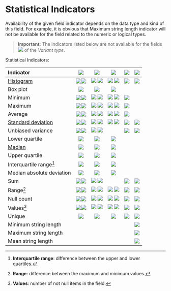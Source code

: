 # Statistical Indicators

Availability of the given field indicator depends on the data type and kind of this field. For example, it is obvious that Maximum string length indicator will not be available for the field related to the numeric or logical types.

> **Important:** The indicators listed below are not available for the fields ![](../../images/icons/data-types/variant_default.svg) of the *Variant type*.

Statistical Indicators:

|Indicator|![](../../images/icons/data-types/float_default.svg) |![](../../images/icons/data-types/integer_default.svg) |![](../../images/icons/data-types/datetime_default.svg) |![](../../images/icons/data-types/boolean_default.svg)|![](../../images/icons/data-types/string_default.svg)|
|:-|:-:|:-:|:-:|:-:|:-:|
|[Histogram](https://wiki.loginom.ru/articles/histogram.html)|![](../../images/icons/data-types/continuous_default.svg)![](../../images/icons/data-types/discrete_default.svg)|![](../../images/icons/data-types/continuous_default.svg) ![](../../images/icons/data-types/discrete_default.svg)|![](../../images/icons/data-types/continuous_default.svg) ![](../../images/icons/data-types/discrete_default.svg)|![](../../images/icons/data-types/discrete_default.svg)|![](../../images/icons/data-types/discrete_default.svg)|
|Box plot|![](../../images/icons/data-types/continuous_default.svg)|![](../../images/icons/data-types/continuous_default.svg)|![](../../images/icons/data-types/continuous_default.svg)|||
|Minimum|![](../../images/icons/data-types/continuous_default.svg)![](../../images/icons/data-types/discrete_default.svg)|![](../../images/icons/data-types/continuous_default.svg) ![](../../images/icons/data-types/discrete_default.svg)|![](../../images/icons/data-types/continuous_default.svg) ![](../../images/icons/data-types/discrete_default.svg)|![](../../images/icons/data-types/discrete_default.svg)||
|Maximum|![](../../images/icons/data-types/continuous_default.svg)![](../../images/icons/data-types/discrete_default.svg)|![](../../images/icons/data-types/continuous_default.svg) ![](../../images/icons/data-types/discrete_default.svg)|![](../../images/icons/data-types/continuous_default.svg) ![](../../images/icons/data-types/discrete_default.svg)|![](../../images/icons/data-types/discrete_default.svg)||
|Average|![](../../images/icons/data-types/continuous_default.svg)![](../../images/icons/data-types/discrete_default.svg)|![](../../images/icons/data-types/continuous_default.svg) ![](../../images/icons/data-types/discrete_default.svg)|![](../../images/icons/data-types/continuous_default.svg) ![](../../images/icons/data-types/discrete_default.svg)|![](../../images/icons/data-types/discrete_default.svg)||
|[Standard deviation](https://wiki.loginom.ru/articles/mean-square-deviation.html)|![](../../images/icons/data-types/continuous_default.svg)![](../../images/icons/data-types/discrete_default.svg)|![](../../images/icons/data-types/continuous_default.svg) ![](../../images/icons/data-types/discrete_default.svg)|![](../../images/icons/data-types/continuous_default.svg) ![](../../images/icons/data-types/discrete_default.svg)|![](../../images/icons/data-types/discrete_default.svg)| ![](../../images/icons/data-types/discrete_default.svg)|
|Unbiased variance|![](../../images/icons/data-types/continuous_default.svg)![](../../images/icons/data-types/discrete_default.svg)|![](../../images/icons/data-types/continuous_default.svg) ![](../../images/icons/data-types/discrete_default.svg)||![](../../images/icons/data-types/discrete_default.svg)|![](../../images/icons/data-types/discrete_default.svg)|
|Lower quartile|![](../../images/icons/data-types/continuous_default.svg)|![](../../images/icons/data-types/continuous_default.svg)|![](../../images/icons/data-types/continuous_default.svg)|||
|[Median](https://wiki.loginom.ru/articles/median.html)|![](../../images/icons/data-types/continuous_default.svg)|![](../../images/icons/data-types/continuous_default.svg)|![](../../images/icons/data-types/continuous_default.svg)|||
|Upper quartile|![](../../images/icons/data-types/continuous_default.svg)|![](../../images/icons/data-types/continuous_default.svg)|![](../../images/icons/data-types/continuous_default.svg)|||
|Interquartile range[^1]|![](../../images/icons/data-types/continuous_default.svg)|![](../../images/icons/data-types/continuous_default.svg)|![](../../images/icons/data-types/continuous_default.svg)|||
|Median absolute deviation|![](../../images/icons/data-types/continuous_default.svg)|![](../../images/icons/data-types/continuous_default.svg)|![](../../images/icons/data-types/continuous_default.svg)|||
|Sum|![](../../images/icons/data-types/continuous_default.svg)![](../../images/icons/data-types/discrete_default.svg)|![](../../images/icons/data-types/continuous_default.svg) ![](../../images/icons/data-types/discrete_default.svg)||![](../../images/icons/data-types/discrete_default.svg)|![](../../images/icons/data-types/discrete_default.svg)|
|Range[^2]|![](../../images/icons/data-types/continuous_default.svg)![](../../images/icons/data-types/discrete_default.svg)|![](../../images/icons/data-types/continuous_default.svg) ![](../../images/icons/data-types/discrete_default.svg)|![](../../images/icons/data-types/continuous_default.svg) ![](../../images/icons/data-types/discrete_default.svg)|![](../../images/icons/data-types/discrete_default.svg)|![](../../images/icons/data-types/discrete_default.svg)|
|Null count|![](../../images/icons/data-types/continuous_default.svg)![](../../images/icons/data-types/discrete_default.svg)|![](../../images/icons/data-types/continuous_default.svg) ![](../../images/icons/data-types/discrete_default.svg)|![](../../images/icons/data-types/continuous_default.svg) ![](../../images/icons/data-types/discrete_default.svg)|![](../../images/icons/data-types/discrete_default.svg)|![](../../images/icons/data-types/discrete_default.svg)|
|Values[^3]|![](../../images/icons/data-types/continuous_default.svg)![](../../images/icons/data-types/discrete_default.svg)|![](../../images/icons/data-types/continuous_default.svg) ![](../../images/icons/data-types/discrete_default.svg)|![](../../images/icons/data-types/continuous_default.svg) ![](../../images/icons/data-types/discrete_default.svg)|![](../../images/icons/data-types/discrete_default.svg)|![](../../images/icons/data-types/discrete_default.svg)|
|Unique|![](../../images/icons/data-types/discrete_default.svg)| ![](../../images/icons/data-types/discrete_default.svg)|![](../../images/icons/data-types/discrete_default.svg)|![](../../images/icons/data-types/discrete_default.svg)|![](../../images/icons/data-types/discrete_default.svg)|
|Minimum string length|||||![](../../images/icons/data-types/discrete_default.svg)|
|Maximum string length|||||![](../../images/icons/data-types/discrete_default.svg)|
|Mean string length|||||![](../../images/icons/data-types/discrete_default.svg)|

[^1]: **Interquartile range**: difference between the upper and lower quartiles.
[^2]: **Range**: difference between the maximum and minimum values.
[^3]: **Values**: number of not null items in the field.